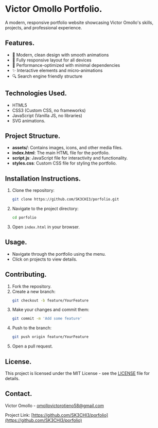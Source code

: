 # Victor Omollo Portfolio.

A modern, responsive portfolio website showcasing Victor Omollo's skills, projects, and professional experience.

## Features.

- 🎨 Modern, clean design with smooth animations
- 📱 Fully responsive layout for all devices
- 🚀 Performance-optimized with minimal dependencies
- ✨ Interactive elements and micro-animations
- 🔍 Search engine friendly structure

## Technologies Used.

- HTML5
- CSS3 (Custom CSS, no frameworks)
- JavaScript (Vanilla JS, no libraries)
- SVG animations.

## Project Structure.

- **assets/**: Contains images, icons, and other media files.
- **index.html**: The main HTML file for the portfolio.
- **script.js**: JavaScript file for interactivity and functionality.
- **styles.css**: Custom CSS file for styling the portfolio.

## Installation Instructions.

1. Clone the repository:
   ```bash
   git clone https://github.com/SK3CHI3/porfolio.git
   ```
2. Navigate to the project directory:
   ```bash
   cd porfolio
   ```
3. Open `index.html` in your browser.

## Usage.

- Navigate through the portfolio using the menu.
- Click on projects to view details.

## Contributing.

1. Fork the repository.
2. Create a new branch:
   ```bash
   git checkout -b feature/YourFeature
   ```
3. Make your changes and commit them:
   ```bash
   git commit -m 'Add some feature'
   ```
4. Push to the branch:
   ```bash
   git push origin feature/YourFeature
   ```
5. Open a pull request.
   

## License.

This project is licensed under the MIT License - see the [LICENSE](LICENSE) file for details.

## Contact.

Victor Omollo - [omollovictorotieno58@gmail.com](mailto:omollovictorotieno58@gmail.com)

Project Link: [https://github.com/SK3CHI3/porfolio](https://github.com/SK3CHI3/porfolio)
